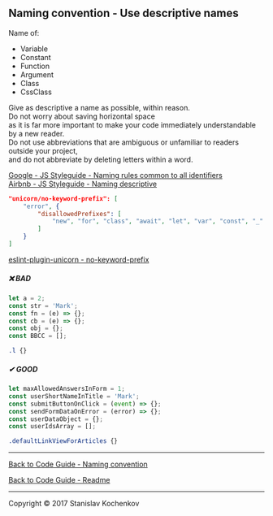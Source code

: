 ## Naming convention - Use descriptive names

Name of:

* Variable
* Constant
* Function
* Argument
* Class
* CssClass

Give as descriptive a name as possible, within reason.  
Do not worry about saving horizontal space  
as it is far more important to make your code immediately understandable by a new reader.  
Do not use abbreviations that are ambiguous or unfamiliar to readers outside your project,  
and do not abbreviate by deleting letters within a word.

[Google - JS Styleguide - Naming rules common to all identifiers](https://google.github.io/styleguide/jsguide.html#naming-rules-common-to-all-identifiers)  
[Airbnb - JS Styleguide - Naming descriptive](https://github.com/airbnb/javascript#naming--descriptive)

```json
"unicorn/no-keyword-prefix": [
    "error", {
        "disallowedPrefixes": [
            "new", "for", "class", "await", "let", "var", "const", "_"
        ]
    }
]
```

[eslint-plugin-unicorn - no-keyword-prefix](https://github.com/sindresorhus/eslint-plugin-unicorn/blob/main/docs/rules/no-keyword-prefix.md)


##### ❌ BAD

```javascript
let a = 2;
const str = 'Mark';
const fn = (e) => {};
const cb = (e) => {};
const obj = {};
const BBCC = [];
```

```css
.l {}
```

##### ✔ GOOD

```javascript
let maxAllowedAnswersInForm = 1;
const userShortNameInTitle = 'Mark';
const submitButtonOnClick = (event) => {};
const sendFormDataOnError = (error) => {};
const userDataObject = {};
const userIdsArray = [];
```

```css
.defaultLinkViewForArticles {}
```

---

[Back to Code Guide - Naming convention](https://github.com/UserBug/codeGuide/tree/v2/docs/namingConvention)

[Back to Code Guide - Readme](https://github.com/UserBug/codeGuide/tree/v2)

---
Copyright © 2017 Stanislav Kochenkov 